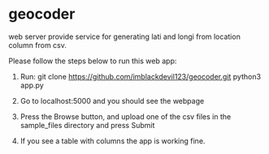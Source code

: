 # geocoder
web server provide service for generating lati and longi from location column from csv.

Please follow the steps below to run this web app:

1. Run:
git clone https://github.com/imblackdevil123/geocoder.git
python3 app.py

2. Go to localhost:5000 and you should see the webpage

3. Press the Browse button, and upload one of the csv files in the sample_files directory and press Submit

4. If you see a table with columns the app is working fine.
